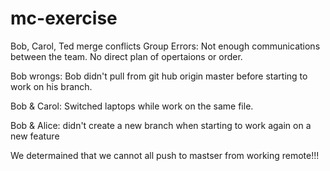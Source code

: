 # mc-exercise
Bob, Carol, Ted merge conflicts
Group Errors:
Not enough communications between the team.
No direct plan of opertaions or order.


Bob wrongs:
Bob didn't pull from git hub origin master before starting to work on his branch.

Bob & Carol:
Switched laptops while work on the same file.

Bob & Alice:
didn't create a new branch when starting to work again on a new feature


We determained that we cannot all push to mastser from working remote!!!

